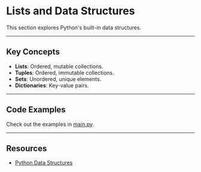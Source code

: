# Lists and Data Structures

This section explores Python's built-in data structures.

---

## Key Concepts
- **Lists**: Ordered, mutable collections.
- **Tuples**: Ordered, immutable collections.
- **Sets**: Unordered, unique elements.
- **Dictionaries**: Key-value pairs.

---

## Code Examples
Check out the examples in [main.py](main.py).

---

## Resources
- [Python Data Structures](https://docs.python.org/3/tutorial/datastructures.html)